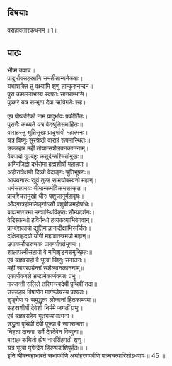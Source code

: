 ## विषयाः

वराहावतारकथनम्॥ 1॥

## पाठः

भीष्म उवाच॥  
प्रादुर्भावसहस्राणि समतीतान्यनेकशः।  
यथाशक्ति तु वक्ष्यामि शृणु तान्कुरुनन्दन॥  
पुरा कमलनाभस्य स्वपतः सागराम्भसि।  
पुष्करे यत्र सम्भूता देवा ऋषिगणैः सह॥  

एष पौष्करिको नाम प्रादुर्भावः प्रकीर्तितः।  
पुराणैः कथ्यते यत्र वेदश्रुतिसमाहितः॥  
वाराहस्तु श्रुतिसुखः प्रादुर्भावो महात्मनः।  
यत्र विष्णुः सुरश्रेष्ठो वाराहं रूपमास्थितः॥  
उज्जहार महीं तोयात्सशैलवनकाननाम्।  
वेदपादो यूपदंष्ट्रः क्रतुर्दन्तश्चितीमुखः॥  
अग्निजिह्वो दर्भरोमा ब्रह्मशीर्षो महातपाः।  
अहोरात्रेक्षणो दिव्यो वेदाङ्गः श्रुतिभूषणः॥  
आज्यनासः स्रुवं तुण्डं सामघोषस्वनो महान्।  
धर्मसत्यमयः श्रीमान्कर्मविक्रमसत्कृतः॥  
प्रायश्चित्तमुखो धीरः पशुजानुर्महावृषः।  
औद्गात्रहोमलिङ्गोऽसौ पशुबीजमहौषधिः॥  
बाह्यन्तरात्मा मन्त्रास्थिविकृतः सौम्यदर्शनः।  
वेदिस्कन्धो हविर्गन्धो हव्यकव्याभिवेगवान्॥  
प्राग्वंशकायो द्युतिमान्नानादीक्षाभिरूर्जितः।  
दक्षिणाहृदयो योगी महाशास्त्रमयो महान्॥  
उपाकर्मोष्ठरुचकः प्रावर्ग्यावर्तभूषणः।  
शालापत्नीसहायो वै मणिशृङ्गसमुच्छ्रितः॥  
एवं यज्ञवराहो वै भूत्वा विष्णुः सनातनः।  
महीं सागरपर्यन्तां सशैलवनकाननाम्॥  
एकार्णवजले भ्रष्टामेकार्णवगतः प्रभुः।  
मज्जन्तीं सलिले तस्मिन्स्वदेवीं पृथिवीं तदा॥  
उज्जहार विषाणेन मार्गण्डेयस्य पश्यतः।  
शृङ्गेण यः समुद्धृत्य लोकानां हितकाम्यया॥  
सहस्रशीर्षो देवेशो निर्ममे जगतीं प्रभुः।  
एवं यज्ञवराहेण भूतभव्यभात्मना॥  
उद्धृता पृथिवी देवी पूज्या वै सागराम्बरा।  
निहता दानवाः सर्वे देवदेवेन विष्णुना॥  
वाराहः कथितो ह्येष नारसिंहमतो शृणु।  
यत्र भूत्वा मृगेन्द्रेण हिरण्यकशिपुर्हतः॥ ॥  
इति श्रीमन्महाभारते सभापर्वणि अर्घाहरणपर्वणि पञ्चचत्वारिंशोऽध्यायः॥ 45 ॥

